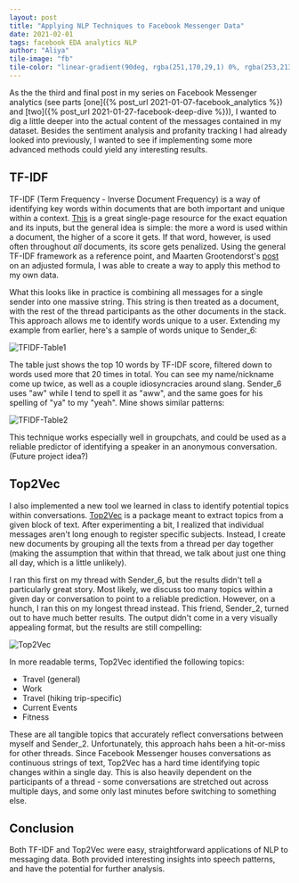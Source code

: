 ```yaml
---
layout: post
title: "Applying NLP Techniques to Facebook Messenger Data"
date: 2021-02-01
tags: facebook EDA analytics NLP
author: "Aliya"
tile-image: "fb"
tile-color: "linear-gradient(90deg, rgba(251,170,29,1) 0%, rgba(253,213,62,1) 100%);"
---
```


As the the third and final post in my series on Facebook Messenger analytics (see parts [one]({% post_url 2021-01-07-facebook_analytics %}) and [two]({% post_url 2021-01-27-facebook-deep-dive %})), I wanted to dig a little deeper into the actual content of the messages contained in my dataset. Besides the sentiment analysis and profanity tracking I had already looked into previously, I wanted to see if implementing some more advanced methods could yield any interesting results.

## TF-IDF
TF-IDF (Term Frequency - Inverse Document Frequency) is a way of identifying key words within documents that are both important and unique within a context. [This](http://www.tfidf.com/) is a great single-page resource for the exact equation and its inputs, but the general idea is simple: the more a word is used within a document, the higher of a score it gets. If that word, however, is used often throughout *all* documents, its score gets penalized. Using the general TF-IDF framework as a reference point, and Maarten Grootendorst's [post](https://github.com/MaartenGr/soan/blob/master/notebooks/soan.ipynb) on an adjusted formula, I was able to create a way to apply this method to my own data.

What this looks like in practice is combining all messages for a single sender into one massive string. This string is then treated as a document, with the rest of the thread participants as the other documents in the stack. This approach allows me to identify words unique to a user. Extending my example from earlier, here's a sample of words unique to Sender_6:

![TFIDF-Table1]({{site.url}}/assets/facebook-nlp/image-1-tfidf-sender6.png)

The table just shows the top 10 words by TF-IDF score, filtered down to words used more that 20 times in total. You can see my name/nickname come up twice, as well as a couple idiosyncracies around slang. Sender_6 uses "aw" while I tend to spell it as "aww", and the same goes for his spelling of "ya" to my "yeah". Mine shows similar patterns:

![TFIDF-Table2]({{site.url}}/assets/facebook-nlp/image-2-tfidf-sender0.png)

This technique works especially well in groupchats, and could be used as a reliable predictor of identifying a speaker in an anonymous conversation. (Future project idea?)

## Top2Vec
I also implemented a new tool we learned in class to identify potential topics within conversations. [Top2Vec](https://towardsdatascience.com/top2vec-new-way-of-topic-modelling-bea165eeac4a) is a package meant to extract topics from a given block of text. After experimenting a bit, I realized that individual messages aren't long enough to register specific subjects. Instead, I create new documents by grouping all the texts from a thread per day together (making the assumption that within that thread, we talk about just one thing all day, which is a little unlikely).

I ran this first on my thread with Sender_6, but the results didn't tell a particularly great story. Most likely, we discuss too many topics within a given day or conversation to point to a reliable prediction. However, on a hunch, I ran this on my longest thread instead. This friend, Sender_2, turned out to have much better results. The output didn't come in a very visually appealing format, but the results are still compelling:

![Top2Vec]({{site.url}}/assets/facebook-nlp/image-3-top2vec.png)

In more readable terms, Top2Vec identified the following topics:
* Travel (general)
* Work
* Travel (hiking trip-specific)
* Current Events
* Fitness

These are all tangible topics that accurately reflect conversations between myself and Sender_2. Unfortunately, this approach hahs been a hit-or-miss for other threads. Since Facebook Messenger houses conversations as continuous strings of text, Top2Vec has a hard time identifying topic changes within a single day. This is also heavily dependent on the participants of a thread - some conversations are stretched out across multiple days, and some only last minutes before switching to something else.

## Conclusion
Both TF-IDF and Top2Vec were easy, straightforward applications of NLP to messaging data. Both provided interesting insights into speech patterns, and have the potential for further analysis.
